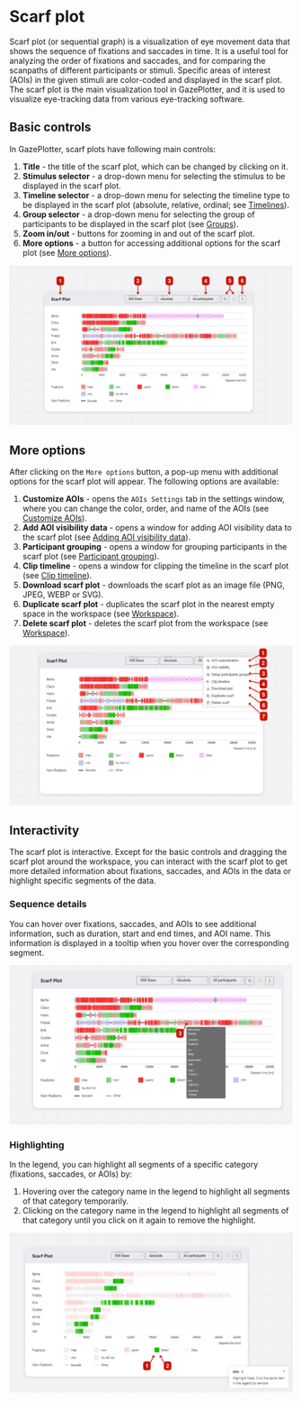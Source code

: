 # Scarf plot
Scarf plot (or sequential graph) is a visualization of eye movement data that shows the sequence of fixations and saccades in time. It is a useful tool for analyzing the order of fixations and saccades, and for comparing the scanpaths of different participants or stimuli. Specific areas of interest (AOIs) in the given stimuli are color-coded and displayed in the scarf plot. The scarf plot is the main visualization tool in GazePlotter, and it is used to visualize eye-tracking data from various eye-tracking software.

## Basic controls
In GazePlotter, scarf plots have following main controls:
1. **Title** - the title of the scarf plot, which can be changed by clicking on it.
2. **Stimulus selector** - a drop-down menu for selecting the stimulus to be displayed in the scarf plot.
3. **Timeline selector** - a drop-down menu for selecting the timeline type to be displayed in the scarf plot (absolute, relative, ordinal; see [Timelines](/basic/timelines/)).
4. **Group selector** - a drop-down menu for selecting the group of participants to be displayed in the scarf plot (see [Groups](/basic/groups/)).
5. **Zoom in/out** - buttons for zooming in and out of the scarf plot.
6. **More options** - a button for accessing additional options for the scarf plot (see [More options](#more-options)).

![Scarf plot basic controls in the GazePlotter tool](./1.png)

## More options
After clicking on the `More options` button, a pop-up menu with additional options for the scarf plot will appear. The following options are available:
1. **Customize AOIs** - opens the `AOIs Settings` tab in the settings window, where you can change the color, order, and name of the AOIs (see [Customize AOIs](/basic/aoi-customization/)).
2. **Add AOI visibility data** - opens a window for adding AOI visibility data to the scarf plot (see [Adding AOI visibility data](/basic/aoi-visibility/)).
3. **Participant grouping** - opens a window for grouping participants in the scarf plot (see [Participant grouping](/basic/groups/)).
4. **Clip timeline** - opens a window for clipping the timeline in the scarf plot (see [Clip timeline](/basic/clip-timeline/)).
5. **Download scarf plot** - downloads the scarf plot as an image file (PNG, JPEG, WEBP or SVG).
6. **Duplicate scarf plot** - duplicates the scarf plot in the nearest empty space in the workspace (see [Workspace](/basic/workspace/)).
7. **Delete scarf plot** - deletes the scarf plot from the workspace (see [Workspace](/basic/workspace/)).

![Scarf plot more options in the GazePlotter tool](./2.png)

## Interactivity
The scarf plot is interactive. Except for the basic controls and dragging the scarf plot around the workspace, you can interact with the scarf plot to get more detailed information about fixations, saccades, and AOIs in the data or highlight specific segments of the data.

### Sequence details
You can hover over fixations, saccades, and AOIs to see additional information, such as duration, start and end times, and AOI name. This information is displayed in a tooltip when you hover over the corresponding segment.

![Sequence details in the GazePlotter scarf plot](./4.png)

### Highlighting
In the legend, you can highlight all segments of a specific category (fixations, saccades, or AOIs) by:
1. Hovering over the category name in the legend to highlight all segments of that category temporarily.
2. Clicking on the category name in the legend to highlight all segments of that category until you click on it again to remove the highlight.

![Highlighting segments in the GazePlotter scarf plot](./3.png)